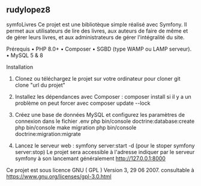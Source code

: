 ## rudylopez8
symfoLivres
Ce projet est une bibliotèque simple réalisé avec Symfony. Il permet aux utilisateurs de lire des livres, aux auteurs de faire de même et de gérer leurs livres, et aux administrateurs de gérer l'intégralité du site.

Prérequis
• PHP 8.0+
• Composer
• SGBD (type WAMP ou LAMP serveur).
• MySQL 5 & 8


Installation
1. Clonez ou téléchargez le projet sur votre ordinateur
pour cloner git clone "url du projet"

2. Installez les dépendances avec Composer :
composer install
si il y a un problème on peut forcer avec composer update --lock

3. Créez une base de données MySQL et configurez les paramètres de connexion dans le fichier .env
php bin/console doctrine:database:create
php bin/console make migration
php bin/console doctrine:migration:migrate

4. Lancez le serveur web :
symfony server:start -d
(pour le stoper symfony server:stop)
Le projet sera accessible à l'adresse indiquer par le serveur symfony à son lancemant généralement http://127.0.0.1:8000

Ce projet est sous licence GNU ( GPL ) Version 3, 29 06 2007.
consultable à https://www.gnu.org/licenses/gpl-3.0.html
